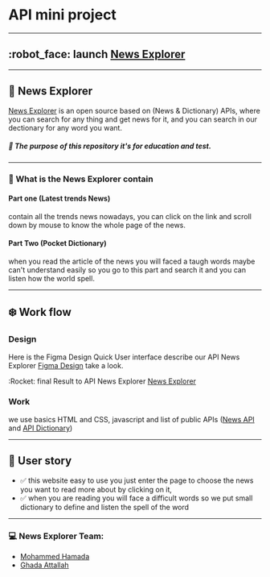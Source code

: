 


# API mini project
---
## :robot_face: launch [News Explorer](https://gsg-g11.github.io/News-Explorer/)

---

## :newspaper: News Explorer 
[News Explorer](https://https://gsg-g11.github.io/News-Explorer/) is an open source based on (News & Dictionary) APIs, where you can search for any thing and get news for it, and you can search in our dectionary for any word you want.

##### :rocket: **The purpose of this repository it's for education and test.**


---

### :book: What is the News Explorer contain

#### Part one (Latest trends News)

contain all the trends news nowadays, you can click on the link and scroll down by mouse to know the whole page of the news. 

#### Part Two (Pocket Dictionary) 
 when you read the article of the news you will faced a taugh words maybe can't understand easily so you go to this part and search it and you can listen how the world spell.


---
## :snowflake: Work flow

### Design

Here is the Figma Design Quick User interface describe our API News Explorer [Figma Design](https://www.figma.com/file/X97M5BirPofSkLRKgh52zx/News-Explorer?node-id=4%3A2)  take a look.

:Rocket: final Result to API News Explorer
[News Explorer](https://gsg-g11.github.io/News-Explorer/)



### Work

we use basics HTML and CSS, javascript and list of public APIs ([News API](https://newsapi.org/)
 and [API Dictionary](https://https://dictionaryapi.dev/))

--- 
## :eyes: User story
* :white_check_mark: this website easy to use you just enter the page to choose the news you want to read more about by clicking on it, 
* :white_check_mark: when you are reading you will face a difficult words so we put small dictionary to define and listen the spell of the word

---

### :computer: News Explorer Team:
* [Mohammed Hamada](https://github.com/Mohammed-Hamada)
* [Ghada Attallah](https://github.com/GhadaAttallah)
